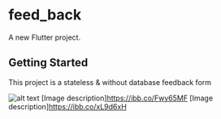# feed_back

A new Flutter project.

## Getting Started

This project is a stateless & without database feedback form

![alt text](https://ibb.co/MVChPgN)
[Image description]https://ibb.co/Fwy65MF
[Image description]https://ibb.co/xL9d6xH
